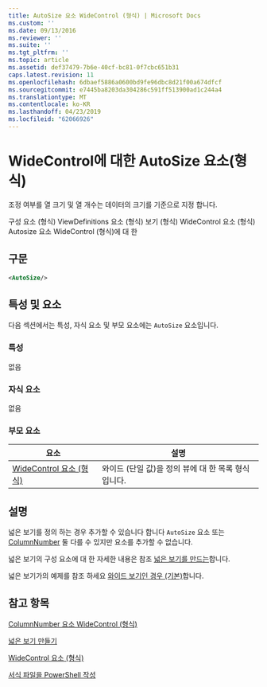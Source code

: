 ```yaml
---
title: AutoSize 요소 WideControl (형식) | Microsoft Docs
ms.custom: ''
ms.date: 09/13/2016
ms.reviewer: ''
ms.suite: ''
ms.tgt_pltfrm: ''
ms.topic: article
ms.assetid: def37479-7b6e-40cf-bc81-0f7cbc651b31
caps.latest.revision: 11
ms.openlocfilehash: 6dbaef5886a0600bd9fe96dbc8d21f00a674dfcf
ms.sourcegitcommit: e7445ba8203da304286c591ff513900ad1c244a4
ms.translationtype: MT
ms.contentlocale: ko-KR
ms.lasthandoff: 04/23/2019
ms.locfileid: "62066926"
---
```

# <a name="autosize-element-for-widecontrol-format"></a>WideControl에 대한 AutoSize 요소(형식)

조정 여부를 열 크기 및 열 개수는 데이터의 크기를 기준으로 지정 합니다.

구성 요소 (형식) ViewDefinitions 요소 (형식) 보기 (형식) WideControl 요소 (형식) Autosize 요소 WideControl (형식)에 대 한

## <a name="syntax"></a>구문

```xml
<AutoSize/>
```

## <a name="attributes-and-elements"></a>특성 및 요소

다음 섹션에서는 특성, 자식 요소 및 부모 요소에는 `AutoSize` 요소입니다.

### <a name="attributes"></a>특성

없음

### <a name="child-elements"></a>자식 요소

없음

### <a name="parent-elements"></a>부모 요소

|요소|설명|
|-------------|-----------------|
|[WideControl 요소 (형식)](./widecontrol-element-format.md)|와이드 (단일 값)을 정의 뷰에 대 한 목록 형식입니다.|

## <a name="remarks"></a>설명

넓은 보기를 정의 하는 경우 추가할 수 있습니다 합니다 `AutoSize` 요소 또는 [ColumnNumber](./columnnumber-element-for-widecontrol-format.md) 둘 다를 수 있지만 요소를 추가할 수 없습니다.

넓은 보기의 구성 요소에 대 한 자세한 내용은 참조 [넓은 보기를 만드는](./creating-a-wide-view.md)합니다.

넓은 보기가의 예제를 참조 하세요 [와이드 보기인 경우 (기본)](./wide-view-basic.md)합니다.

## <a name="see-also"></a>참고 항목

[ColumnNumber 요소 WideControl (형식)](./columnnumber-element-for-widecontrol-format.md)

[넓은 보기 만들기](./creating-a-wide-view.md)

[WideControl 요소 (형식)](./widecontrol-element-format.md)

[서식 파일을 PowerShell 작성](./writing-a-powershell-formatting-file.md)
